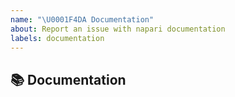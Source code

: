 ```yaml
---
name: "\U0001F4DA Documentation"
about: Report an issue with napari documentation
labels: documentation
---
```


## 📚 Documentation
<!-- A clear and concise description of the documentation that needs to be created/updated -->
